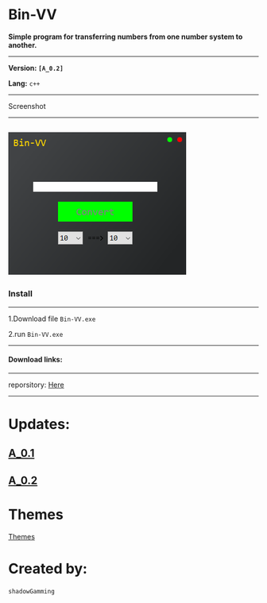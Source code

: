 # Bin-VV
   __Simple program for transferring numbers from one number system to another.__ <br>

   ---

__Version: ```[A_0.2]```__

__Lang:__ ```c++```

  ---

Screenshot

---

![Screen](/img/screenShot.png)
---

### Install

---

 1.Download file ```Bin-VV.exe```

 2.run ```Bin-VV.exe```
 
 ---
 
#### Download links:

---

 reporsitory: [Here](https://github.com/Horror-Dev/Bin-VV/releases)
 
 ---

# Updates:
   [A_0.1](Updates/A_0.1.md)
   ---
   [A_0.2](Updates/A_0.2.md)
   ---
# Themes 
   [Themes](Themes.md)
   
# Created by:
```shadowGamming```
